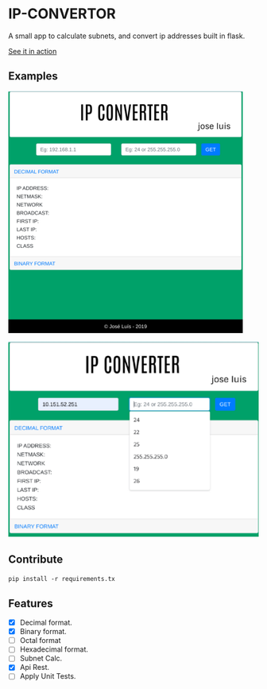 # IP-CONVERTOR

A small app to calculate subnets, and convert ip addresses built in flask.

[See it in action](https://ipconvertor.com)

## Examples

![image1](app/static/files/image1.png)

![image1](app/static/files/image2.png)

## Contribute

```pip install -r requirements.tx```

## Features

- [x] Decimal format.
- [x] Binary format.
- [ ] Octal format
- [ ] Hexadecimal format.
- [ ] Subnet Calc.
- [x] Api Rest.
- [ ] Apply Unit Tests.
